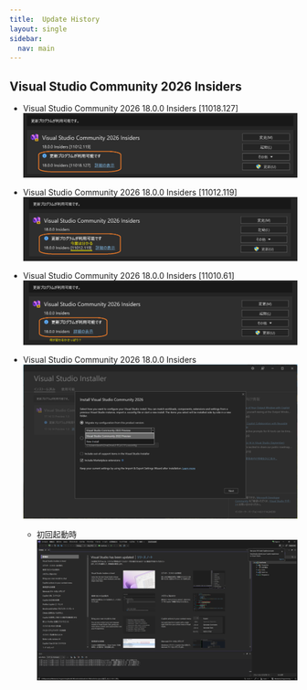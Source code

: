 ```yaml
---
title:  Update History
layout: single
sidebar:
  nav: main
---
```

##  Visual Studio Community 2026 Insiders
- Visual Studio Community 2026 18.0.0 Insiders [11018.127]
  ![VS2026 18.0.0 Insiders](/images/VisualStudio/20250924_Update_VS2026_18.0.0_Insiders.png)

- Visual Studio Community 2026 18.0.0 Insiders [11012.119]
  ![VS2026 18.0.0 Insiders](/images/VisualStudio/20250917_Update_VS2026_18.0.0_Insiders.png)

- Visual Studio Community 2026 18.0.0 Insiders [11010.61]
  ![VS2026 18.0.0 Insiders](/images/VisualStudio/20250912_Update_VS2026_18.0.0_Insiders.png)

- Visual Studio Community 2026 18.0.0 Insiders
  ![VS2026 Installer](/images/VisualStudio/20250910_VS2026_Insiders_Installer.png)
  - 初回起動時
    ![VS2026 Startup](/images/VisualStudio/20250910_VS2026_18.0.0_Insiders_Startup.png)
